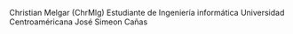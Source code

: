 Christian Melgar (ChrMlg)
Estudiante de Ingeniería informática
Universidad Centroaméricana José Simeon Cañas
